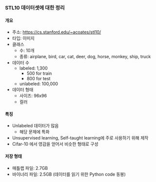 ### STL10 데이터셋에 대한 정리

#### 개요
- 주소: https://cs.stanford.edu/~acoates/stl10/
- 타입: 이미지
- 클래스
  - 수: 10개
  - 종류: airplane, bird, car, cat, deer, dog, horse, monkey, ship, truck
- 데이터 수
  - labeled: 1,300
    - 500 for train
    - 800 for test
  - unlabeled: 100,000
- 데이터 형태
  - 사이즈: 96x96
  - 컬러


#### 특징
- Unlabeled 데이터가 많음
  - 해당 문제에 특화
- Unsupervised learning, Self-taught learning에 주로 사용하기 위해 제작
- Cifar-10 에서 영감을 얻어서 비슷한 형태로 구성


#### 저장 형태
- 매틀랩 파일: 2.7GB
- 바이너리 파일: 2.5GB (데이터를 읽기 위한 Python code 동봉)
